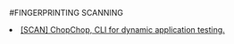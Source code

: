 #FINGERPRINTING SCANNING

<li><a href="https://github.com/michelin/ChopChop">[SCAN] ChopChop, CLI for dynamic application testing.</a></li>
